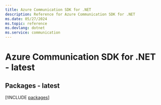 ```yaml
---
title: Azure Communication SDK for .NET
description: Reference for Azure Communication SDK for .NET
ms.date: 05/27/2024
ms.topic: reference
ms.devlang: dotnet
ms.service: communication
---
```

# Azure Communication SDK for .NET - latest
## Packages - latest
[!INCLUDE [packages](communication-index.md)]